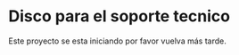 Disco para el soporte tecnico
===============================
Este proyecto se esta iniciando por favor vuelva más tarde.

